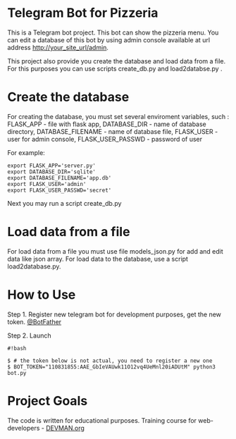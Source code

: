 # Telegram Bot for Pizzeria

This is a Telegram bot project. This bot can show the pizzeria menu.
You can edit a database of this bot by using admin console available at
url address [http://your_site_url/admin](http://127.0.0.1:5000/admin).

This project also provide you create the database and load data from a file.
For this purposes you can use scripts create_db.py and load2databse.py .

# Create the database

For creating the database, you must set several enviroment variables,
such :
FLASK_APP - file with flask app,
DATABASE_DIR - name of database directory,
DATABASE_FILENAME - name of database file,
FLASK_USER - user for admin console,
FLASK_USER_PASSWD - password of user

For example:

    export FLASK_APP='server.py'
    export DATABASE_DIR='sqlite'
    export DATABASE_FILENAME='app.db'
    export FLASK_USER='admin'
    export FLASK_USER_PASSWD='secret'

Next you may run a script create_db.py

# Load data from a file
For load data from a file you must use file models_json.py for add and edit
data like json array. For load data to the database, use a script
load2database.py.

# How to Use

Step 1. Register new telegram bot for development purposes, get the new token. [@BotFather](https://telegram.me/botfather)

Step 2. Launch

```
#!bash

$ # the token below is not actual, you need to register a new one
$ BOT_TOKEN="110831855:AAE_GbIeVAUwk11O12vq4UeMnl20iADUtM" python3 bot.py
```

# Project Goals

The code is written for educational purposes. Training course for web-developers - [DEVMAN.org](https://devman.org)
